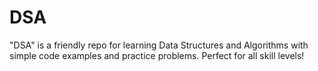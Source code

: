 # DSA
"DSA" is a friendly repo for learning Data Structures and Algorithms with simple code examples and practice problems. Perfect for all skill levels!
